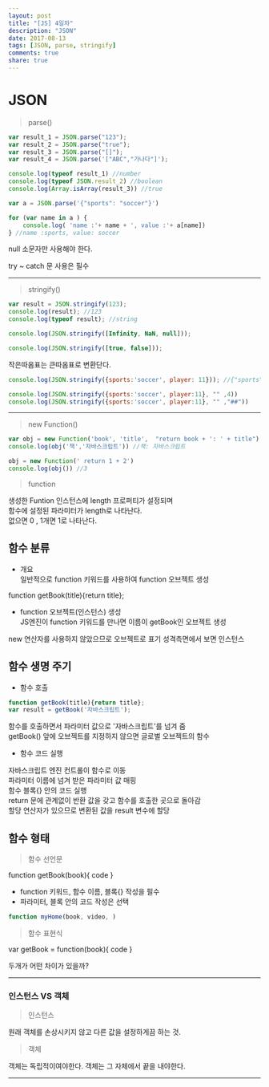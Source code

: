 ```yaml
---
layout: post
title: "[JS] 4일차"
description: "JSON"
date: 2017-08-13
tags: [JSON, parse, stringify]
comments: true
share: true
---
```


# JSON

> parse()

```js
var result_1 = JSON.parse("123");
var result_2 = JSON.parse("true");
var result_3 = JSON.parse("[]");
var result_4 = JSON.parse('["ABC","가나다"]');

console.log(typeof result_1) //number
console.log(typeof JSON.result_2) //boolean
console.log(Array.isArray(result_3)) //true

var a = JSON.parse('{"sports": "soccer"}')

for (var name in a ) {
	console.log( 'name :'+ name + ', value :'+ a[name])
} //name :sports, value: soccer


```
null 소문자만 사용해야 한다.  

try ~ catch 문 사용은 필수  

---  

> stringify()  

```js
var result = JSON.stringify(123);
console.log(result); //123
console.log(typeof result); //string

console.log(JSON.stringify([Infinity, NaN, null]));

console.log(JSON.stringify([true, false]));
```

작은따옴표는 큰따옴표로 변환단다.

```js
console.log(JSON.stringify({sports:'soccer', player: 11})); //{"sports":"soccer","player":11}

console.log(JSON.stringify({sports:'soccer', player:11}, "" ,4))
console.log(JSON.stringify({sports:'soccer', player:11}, "" ,"##"))

```

---

> new Function()

```js
var obj = new Function('book', 'title',  "return book + ': ' + title")
console.log(obj('책','자바스크립트')) //책: 자바스크립트

obj = new Function(' return 1 + 2')
console.log(obj()) //3
```

> function  

생성한 Funtion 인스턴스에 length 프로퍼티가 설정되며  
함수에 설정된 파라미터가 length로 나타난다.  
없으면 0 , 1개면 1로 나타난다.  

## 함수 분류  

- 개요  
일반적으로 function 키워드를 사용하여 function 오브젝트 생성  

function getBook(title){return title};

- function 오브젝트(인스턴스) 생성  
JS엔진이 function 키워드를 만나면 이름이 getBook인 오브젝트 생성  

new 연산자를 사용하지 않았으므로 오브젝트로 표기 성격측면에서 보면 인스턴스  

## 함수 생명 주기  

- 함수 호출  
```js
function getBook(title){return title};
var result = getBook('자바스크립트');
```
함수를 호출하면서 파라미터 값으로 '자바스크립트'를 넘겨 줌  
getBook() 앞에 오브젝트를 지정하지 않으면 글로벌 오브젝트의 함수  

- 함수 코드 실행  

자바스크립트 엔진 컨트롤이 함수로 이동  
파라미터 이름에 넘겨 받은 파라미터 값 매핑  
함수 블록{} 안의 코드 실행  
return 문에 관계없이 반환 값을 갖고 함수를 호출한 곳으로 돌아감  
할당 연산자가 있으므로 변환된 값을 result 변수에 할당  

## 함수 형태  

> 함수 선언문  

function getBook(book){ code }
- function 키워드, 함수 이름, 블록{} 작성을 필수  
- 파라미터, 블록 안의 코드 작성은 선택  

```js
function myHome(book, video, )
```




> 함수 표현식  

var getBook = function(book){ code }  

두개가 어떤 차이가 있을까?  

---
### 인스턴스 VS 객체  

> 인스턴스  

원래 객체를 손상시키지 않고 다른 값을 설정하게끔 하는 것.  

> 객체  

객체는 독립적이여야한다. 객체는 그 자체에서 끝을 내야한다.  


---